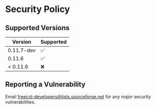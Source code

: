 # Security Policy

## Supported Versions

| Version | Supported          |
| ------- | ------------------ |
| 0.11.7-dev | :white_check_mark: |
| 0.11.6   | :white_check_mark: |
| < 0.11.6 | :x:                |

## Reporting a Vulnerability

Email freecol-developers@lists.sourceforge.net for any major security vulnerabilities.
